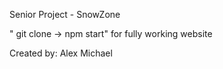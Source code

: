 Senior Project - SnowZone


" git clone -> npm start" 
for fully working website


Created by: Alex Michael